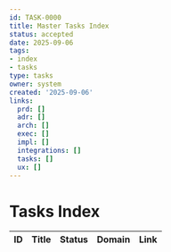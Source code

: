 ```yaml
---
id: TASK-0000
title: Master Tasks Index
status: accepted
date: 2025-09-06
tags:
- index
- tasks
type: tasks
owner: system
created: '2025-09-06'
links:
  prd: []
  adr: []
  arch: []
  exec: []
  impl: []
  integrations: []
  tasks: []
  ux: []
---
```


# Tasks Index

| ID | Title | Status | Domain | Link |
|---|---|---|---|---|
